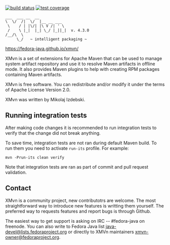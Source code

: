 [![build status](https://img.shields.io/github/actions/workflow/status/fedora-java/xmvn/maven.yml?branch=master)](https://github.com/fedora-java/xmvn/actions/workflows/maven.yml?query=branch%3Amaster) [![test coverage](https://img.shields.io/codecov/c/github/fedora-java/xmvn/master.svg)](https://codecov.io/gh/fedora-java/xmvn)



    ___  ___ __  __
    \  \/  /|  \/  |__ __ ___
     \    / | |\/| |\ V /| ' \
     /    \ |_|  |_| \_/ |_||_|  v. 4.3.0
    /__/\  \
         \_/   ~ intelligent packaging ~

https://fedora-java.github.io/xmvn/

XMvn is a set of extensions for Apache Maven that can be used to
manage system artifact repository and use it to resolve Maven
artifacts in offline mode. It also provides Maven plugins to help with
creating RPM packages containing Maven artifacts.

XMvn is free software. You can redistribute and/or modify it under the
terms of Apache License Version 2.0.

XMvn was written by Mikolaj Izdebski.


Running integration tests
-------------------------

After making code changes it is recommended to run integration tests
to verify that the change did not break anything.

To save time, integration tests are not ran during default Maven
build.  To run them you need to activate `run-its` profile.  For
example:

    mvn -Prun-its clean verify

Note that integration tests are ran as part of commit and pull request
validation.


Contact
-------

XMvn is a community project, new contributotrs are welcome. The most
straightforward way to introduce new features is writting them yourself.
The preferred way to requests features and report bugs is through Github.

The easiest way to get support is asking on IRC -- #fedora-java on freenode.
You can also write to Fedora Java list <java-devel@lists.fedoraproject.org>
or directly to XMVn maintainers <xmvn-owner@fedoraproject.org>.
